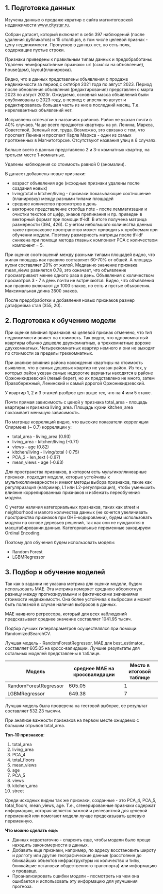 ## **1. Подготовка данных**

Изучены данные о продаже квратир с сайта магнитогорской недвижимости www.citystar.ru.

Собран датасет, который включает в себя 397 наблюдений (после удаления дубликатов) и 15 столбцов, в том числе целевой признак - цену недвижимости. Пропусков в данных нет, но есть поля, содержащие пустые строки.

Признаки приведены к правильным типам данных и предобработаны:
Удалены неинформативные признаки: url (ссылка на объявление), house(дом), layout(планировка).

Видно, что в данных представлены объявления о продаже недвижимости за период с октября 2021 года по август 2023. Период после обновления объявления (редактирования) представлен с марта 2023 по август 2023г.
Ожидаемо, основная масса объявлений были опубликованы в 2023 году, в период с апреля по август и редактировалась большая часть из них в последний месяц. Т.е. нерелевантных объявлений нет.

Исправлены отпечатки в названиях районов. Район не указан почти в 40% случаев. 
Чаще всего продаются квартиры на ул. Ленина, Маркса, Советсткой, Зеленый лог, труда. Возможно, это связано с тем, что проспект Ленина и проспект Карла Маркса - одни из самых протяженных в Магнитогорске. Отсутствуют названия улиц в 6 случаях.

Больше всего в данных представлено 2 и 3-х комнатных квартир, на третьем месте 1-комнатные.

Удалены наблюдения со стоимость равной 0 (аномалии). 

В датасет добавлены новые признаки:
 - возраст объявления age (исходные признаки удалены после создания новых)
 - living/total и kitchen/living - признаки показывающие соотношение (планировку) между разными типами площадей
 - среднее количество просмотров в день
 - векторное представление столбца note - после лемматизации и очистки текстов от цифр, знаков препинания и пр. приведен в векторный формат при помощи tf-idf. В итоге получена матрица размерности (394, 426). С учетом небольшого количества данных такое признаковое пространство может приводить к проблемам при обучении модели. Поэтому размерность матрицы после tf-idf снижена при помощи метода главных компонент PCA с количеством компонент = 5.

При оценке соотношений между разными типами площадей видно, что жилая площадь как правило составляет 60-70% от общей. А площадь кухни составляет 20% от жилой.
Медианно значение признака mean_views равняется 0.78, это означает, что объявление просматривают менее одного раза в день. Объявления с количеством просмотров 3 - 7 в день почти не встречаются.
Видно, что объявления как правило включают до 1000 знаков, но есть и пустые объявления. Максимальная длина 3500 знаков.

После предобработки и добавления новых признаков размер датафрейма стал (355, 20).

## **2. Подготовка к обучению модели**

При оценке влияния признаков на целевой признак отмечено, что тип недвижимости влияет на стоимость. Так видно, что однокомнатный квартиры обычно дешевле двухкомнатных, а трехкомнатные дороже двухкомнатных.
Четырехкомнатных квартир немного и они не выходят по стоимости за пределы трехкомнатных. 

При анализе влияния района нахождения квартиры на стоимость выявлено, что у самых дешевых квартир не указан район. Из тех, у которых район указан самые недорогие варианты находятся в районе Оржоникидзевский (левый берег), но их представлено не много, затем Правобережный, Ленинский и  самый дорогой Оржоникидзевский.

У квартир 1, 2 и 3 этажей разброс цен выше тех, что на 4 или 5 этаже.

Почти прямая зависимость с ценой у признака total_area - площадь квартиры и признака living_area. Площадь кухни kitchen_area показывает меньшую зависимость.

По матрице корреляций видно, что высокие показатели корреляции Спирмена (~ 0.7) корреляции у:
 - total_area - living_area (0.93)
 - living_area - kitchen/living (-0.71)
 - views - age (0.82)
 - kitchen/living - living/total (-0.75)
 - PCA_2 - len_text (-0.67)
 - mean_views - age (-0.63)
 
Для пространства признаков, в котором есть мультиколлинеарные признаки, подходят модели, которые устойчивы к мультиколлинеарности и имеют методы выбора признаков, такие как регуляризация (например, L1 или L2-регуляризация), чтобы уменьшить влияние коррелированных признаков и избежать переобучения модели.

С учетом наличия категориальных признаков, таких как street и neighborhood и малого количества данных (не хочется увеличивать пространство признаков при OHE-кодировании), будем использовать модели на основе деревьев решений, так как они не нуждаются в масштабировании данных. Категориальные переменные закодируем Ordinal Encoding. 

Поэтому для обучения будем использовать модели:

 - Random Forest
 - LGBMRegressor

## **3. Подбор и обучение моделей**

Так как в задании не указана метрика для оценки модели, будем использовать MAE. Эта метрика измеряет среднюю абсолютную разницу между прогнозируемыми и фактическими значениями стоимости недвижимости. Она более устойчива к выбросам и может быть полезной в случае наличия выбросов в данных.

MAE наивного регрессора, который для всех наблюдений предсказывает среднее значение составляет 1041.95 тысяч.

Подбор лучших гиперпараметров осуществлялся при помощи RandomizedSearchCV.

Лучшая модель - RandomForestRegressor, MAE для best_estimator_ составляет 605.05 на кросс-валидации. Лучшие результаты для остальных моделей представлены в таблице.


| Модель | среднее MAE на кроссвалидации | Место в итоговой таблице |
|----------|----------|----------|
| RandomForestRegressor    | 605.05 | 1 |
| LGBMRegressor    | 649.38 | 7 |


Лучшая модель была проверена на тестовой выборке, ее результат составляет 532.23 тысячи.

При анализе важности признаков на первом месте ожидаемо с большим отрывов total_area.

__Топ-10 признаков:__
1. total_area	
2. living_area	
3. PCA_4	
4. total_floors	
5. mean_views	
6. age	
7. PCA_5	
8. views	
9. kitchen_area	
10. street	

Среди исходных видны так же признаки, созданные - это PCA_4, PCA_5, total_floors, mean_views, age. Т.е., сгенерированные признаки содержат информацию, которая является важной и релевантной для целевой переменной или помогают модели лучше предсказывать целевую переменную.

**Что можно сделать еще:**

 - Данных недостаточно - спарсить еще, чтобы модели было проще находить закономерности в данных.
 - Добавить еще признаки, например, по адресу восстановить широту и долготу или другие географические данные (расстояние до ближайших объектов инфраструктуры их количество и типы, ближайшие остановки общественного транспорта) или информацию о продавце.
 - Проанализировать ошибки модели - посмотреть на чем она ошибается и использовать эту информацию для улучшения прогноза.
